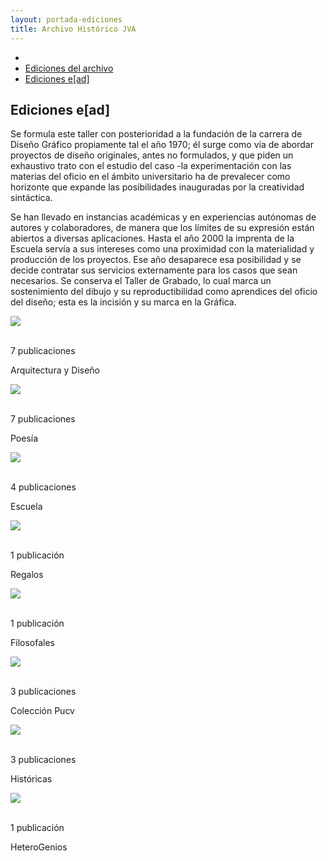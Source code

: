```yaml
---
layout: portada-ediciones
title: Archivo Histórico JVA
---
```

<div class='fondo-blanco'>
  <div class='sombra fondo-blanco'>
    <div class='contenedor-sin-relleno'>
      <div class='fila'>
        <div class="col-lg-12 oculto-xs">
          <ul id="breadcrumb">
            <li><a href="#"><i class="icn icn-hogar-l icn-md"></i></a></li>
            <li><a href="#"> Ediciones del archivo </a></li>
            <li><a href="#"> Ediciones e[ad] </a></li>
          </ul>
        </div>
      </div>
    </div>
  </div>
  <div class='fondo-blanco'>
    <div class='wrap'>          
      <div class='fila'>
        <div class='col-lg-6 col-md-8 col-sm-12 col-xs-12'>
          <h2 class='rojo-claro'>Ediciones e[ad]</h2>
          <p class='xs fina'>Se formula este taller con posterioridad a la fundación de la carrera de Diseño Gráfico propiamente tal el año 1970; él surge como vía de abordar proyectos de diseño originales, antes no formulados, y que piden un exhaustivo trato con el estudio del caso -la experimentación con las materias del oficio en el ámbito universitario ha de prevalecer como horizonte que expande las posibilidades inauguradas por la creatividad sintáctica.</p>
          <p class='xs fina'>Se han llevado en instancias académicas y en experiencias autónomas de autores y colaboradores, de manera que los límites de su expresión están abiertos a diversas aplicaciones. Hasta el año 2000 la imprenta de la Escuela servía a sus intereses como una proximidad con la materialidad y producción de los proyectos. Ese año desaparece esa posibilidad y se decide contratar sus servicios externamente para los casos que sean necesarios. Se conserva el Taller de Grabado, lo cual marca un sostenimiento del dibujo y su reproductibilidad como aprendices del oficio del diseño; esta es la incisión y su marca en la Gráfica.</p>
        </div>
      </div>
      <div class='fila'>
        <div class='col-lg-3 col-md-3 col-sm-6 col-xs-12'>             
          <div class='prev-imagen lg'>
            <a><img class='ancho-maximo'src="{{ site.baseurl }}/img/img-archivo/escuela-arq-cat.jpg"><div class="text-content"><p class='blanco'><i class="icn icn-libro icn-lg blanco"></i></br>7 publicaciones</p></div></a>
            <div class="franja-categoria fondo-rojo-claro">
              <p>Arquitectura y Diseño</p>
            </div>
          </div>
        </div>
        <div class='col-lg-3 col-md-3 col-sm-6 col-xs-12'>             
          <div class='prev-imagen lg'>
            <a><img class='ancho-maximo'src="{{ site.baseurl }}/img/img-archivo/poesia-cat2.jpg"><div class="text-content"><p class='blanco'><i class="icn icn-libro icn-lg blanco"></i></br>7 publicaciones</p></div></a> 
            <div class="franja-categoria fondo-rojo-claro">
              <p>Poesía</p>
            </div>
          </div>
        </div> 
        <div class='col-lg-3 col-md-3 col-sm-6 col-xs-12'>             
          <div class='prev-imagen lg'>
            <a><img class='ancho-maximo'src="{{ site.baseurl }}/img/img-archivo/ame-cat.jpg"><div class="text-content"><p class='blanco'><i class="icn icn-libro icn-lg blanco"></i></br>4 publicaciones</p></div></a> 
            <div class="franja-categoria fondo-rojo-claro">
              <p>Escuela</p>
            </div>
          </div>
        </div> 
        <div class='col-lg-3 col-md-3 col-sm-6 col-xs-12'>             
          <div class='prev-imagen lg'>
            <a><img class='ancho-maximo'src="{{ site.baseurl }}/img/img-archivo/regalo-cat-1.jpg"><div class="text-content"><p class='blanco'><i class="icn icn-libro icn-lg blanco"></i></br>1 publicación</p></div></a> 
            <div class="franja-categoria fondo-rojo-claro">
              <p>Regalos</p>
            </div>
          </div>
        </div> 
      </div><!-- fin fila -->                
      <div class='fila'>
        <div class='col-lg-3 col-md-3 col-sm-6 col-xs-12'>             
          <div class='prev-imagen lg'>
            <a><img class='ancho-maximo'src="{{ site.baseurl }}/img/img-archivo/filosofal-cat.jpg"><div class="text-content"><p class='blanco'><i class="icn icn-libro icn-lg blanco"></i></br>1 publicación</p></div></a>
            <div class="franja-categoria fondo-rojo-claro">
              <p>Filosofales</p>
            </div>
          </div>
        </div>
        <div class='col-lg-3 col-md-3 col-sm-6 col-xs-12'>             
          <div class='prev-imagen lg'>
            <a><img class='ancho-maximo'src="{{ site.baseurl }}/img/img-archivo/pucv-cat.jpg"><div class="text-content"><p class='blanco'><i class="icn icn-libro icn-lg blanco"></i></br>3 publicaciones</p></div></a> 
            <div class="franja-categoria fondo-rojo-claro">
              <p>Colección Pucv</p>
            </div>
          </div>
        </div> 
        <div class='col-lg-3 col-md-3 col-sm-6 col-xs-12'>             
          <div class='prev-imagen lg'>
            <a><img class='ancho-maximo'src="{{ site.baseurl }}/img/img-archivo/margot-loyola.jpg"><div class="text-content"><p class='blanco'><i class="icn icn-libro icn-lg blanco"></i></br>3 publicaciones</p></div></a> 
            <div class="franja-categoria fondo-rojo-claro">
              <p>Históricas</p>
            </div>
          </div>
        </div> 
        <div class='col-lg-3 col-md-3 col-sm-6 col-xs-12'>             
          <div class='prev-imagen lg'>
            <a><img class='ancho-maximo'src="{{ site.baseurl }}/img/img-archivo/carta-alemania.jpg"><div class="text-content"><p class='blanco'><i class="icn icn-libro icn-lg blanco"></i></br>1 publicación</p></div></a> 
            <div class="franja-categoria fondo-rojo-claro">
              <p>HeteroGenios</p>
            </div>
          </div>
        </div> 
      </div><!-- fin fila -->
    </div> <!-- fin wrap general -->
  </div><!-- fin fondo-blanco -->
</div><!-- fin fondo-blanco -->